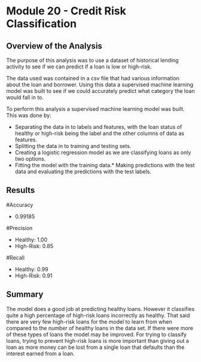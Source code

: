 # Module 20 - Credit Risk Classification

## Overview of the Analysis

The purpose of this analysis was to use a dataset of historical lending activity to see if we can predict if a loan is low or high-risk. 

The data used was contained in a csv file that had various information about the loan and borrower. Using this data a supervised machine learning model was built to see if we could accurately predict what category the loan would fall in to.  

To perform this analysis a supervised machine learning model was built. This was done by:

* Separating the data in to labels and features, with the loan status of healthy or high-risk being the label and the other columns of data   as features.
* Splitting the data in to training and testing sets.
* Creating a logistic regression model as we are classifying loans as only two options. 
* Fitting the model with the training data.* Making predictions with the test data and evaluating the predictions with the test labels.



## Results

 
#Accuracy 

* 0.99185


#Precision 

* Healthy: 1.00
* High-Risk: 0.85

#Recall 

* Healthy: 0.99
* High-Risk: 0.91

  
  

## Summary


The model does a good job at predicting healthy loans. However it classifies quite a high percentage of high-risk loans incorrectly as healthy. That said there are very few high-risk loans for the model to learn from when compared to the number of healthy loans in the data set. If there were more of these types of loans the model may be improved.
For trying to classify loans, trying to prevent high-risk loans is more important than giving out a loan as more money can be lost from a single loan that defaults than the interest earned from a loan.




